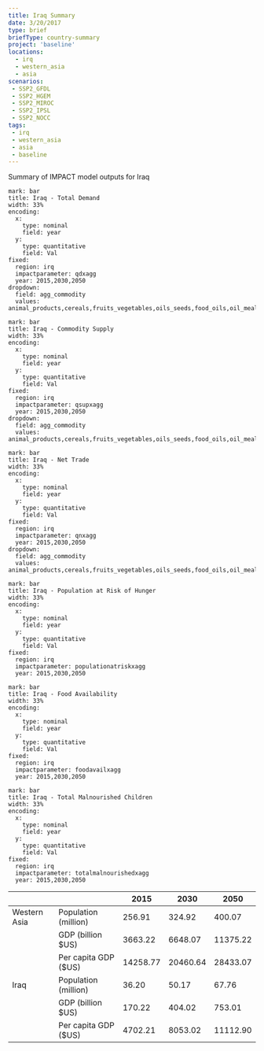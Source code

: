 ```yaml
---
title: Iraq Summary
date: 3/20/2017
type: brief
briefType: country-summary
project: 'baseline'
locations:
  - irq
  - western_asia
  - asia
scenarios:
 - SSP2_GFDL
 - SSP2_HGEM
 - SSP2_MIROC
 - SSP2_IPSL
 - SSP2_NOCC
tags:
 - irq
 - western_asia
 - asia
 - baseline
---
```

Summary of IMPACT model outputs for Iraq

```chart
mark: bar
title: Iraq - Total Demand
width: 33%
encoding:
  x:
    type: nominal
    field: year
  y:
    type: quantitative
    field: Val
fixed:
  region: irq
  impactparameter: qdxagg
  year: 2015,2030,2050
dropdown:
  field: agg_commodity
  values: animal_products,cereals,fruits_vegetables,oils_seeds,food_oils,oil_meals,other,pulses,roots_tubers,sugar
```

```chart
mark: bar
title: Iraq - Commodity Supply
width: 33%
encoding:
  x:
    type: nominal
    field: year
  y:
    type: quantitative
    field: Val
fixed:
  region: irq
  impactparameter: qsupxagg
  year: 2015,2030,2050
dropdown:
  field: agg_commodity
  values: animal_products,cereals,fruits_vegetables,oils_seeds,food_oils,oil_meals,other,pulses,roots_tubers,sugar
```

```chart
mark: bar
title: Iraq - Net Trade
width: 33%
encoding:
  x:
    type: nominal
    field: year
  y:
    type: quantitative
    field: Val
fixed:
  region: irq
  impactparameter: qnxagg
  year: 2015,2030,2050
dropdown:
  field: agg_commodity
  values: animal_products,cereals,fruits_vegetables,oils_seeds,food_oils,oil_meals,other,pulses,roots_tubers,sugar
```

```chart
mark: bar
title: Iraq - Population at Risk of Hunger
width: 33%
encoding:
  x:
    type: nominal
    field: year
  y:
    type: quantitative
    field: Val
fixed:
  region: irq
  impactparameter: populationatriskxagg
  year: 2015,2030,2050
```

```chart
mark: bar
title: Iraq - Food Availability
width: 33%
encoding:
  x:
    type: nominal
    field: year
  y:
    type: quantitative
    field: Val
fixed:
  region: irq
  impactparameter: foodavailxagg
  year: 2015,2030,2050
```

```chart
mark: bar
title: Iraq - Total Malnourished Children
width: 33%
encoding:
  x:
    type: nominal
    field: year
  y:
    type: quantitative
    field: Val
fixed:
  region: irq
  impactparameter: totalmalnourishedxagg
  year: 2015,2030,2050
```

|   |   | 2015 | 2030 | 2050 |
|---|---|---|---|---|
| Western Asia | Population (million) | 256.91 | 324.92 | 400.07 |
|  | GDP (billion $US) | 3663.22 | 6648.07 | 11375.22 |
|  | Per capita GDP ($US) | 14258.77 | 20460.64 | 28433.07 |
| Iraq | Population (million) | 36.20 | 50.17 | 67.76 |
|  | GDP (billion $US) | 170.22 | 404.02 | 753.01 |
|  | Per capita GDP ($US) | 4702.21| 8053.02| 11112.90|